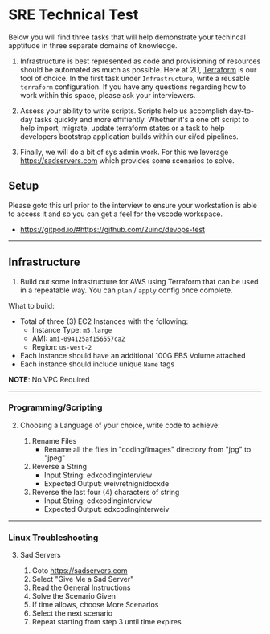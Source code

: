 # SRE Technical Test
Below you will find three tasks that will help demonstrate your techincal apptitude in three separate domains of knowledge.

1. Infrastructure is best represented as code and provisioning of resources should be automated as much as possible. Here at 2U, [Terraform](terraform.io) is our tool of choice. In the first task under `Infrastructure`, write a reusable `terraform` configuration. If you have any questions regarding how to work within this space, please ask your interviewers.

2. Assess your ability to write scripts. Scripts help us accomplish day-to-day tasks quickly and more effifiently. Whether it's a one off script to help import, migrate, update terraform states or a task to help developers bootstrap application builds within our ci/cd pipelines.

3. Finally, we will do a bit of sys admin work. For this we leverage https://sadservers.com which provides some scenarios to solve.

## Setup
Please goto this url prior to the interview to ensure your workstation is able to access it and so you can get a feel for the vscode workspace. 
* https://gitpod.io/#https://github.com/2uinc/devops-test

---

## Infrastructure

1. Build out some Infrastructure for AWS using Terraform that can be used in a repeatable way. You can `plan` / `apply` config once complete.

What to build:
* Total of three (3) EC2 Instances with the following:
    * Instance Type: `m5.large`
    * AMI: `ami-094125af156557ca2`
    * Region: `us-west-2`
* Each instance should have an additional 100G EBS Volume attached
* Each instance should include unique `Name` tags

**NOTE**: No VPC Required

---

### Programming/Scripting

2. Choosing a Language of your choice, write code to achieve:

    1. Rename Files
        * Rename all the files in "coding/images" directory from "jpg" to "jpeg"
    2. Reverse a String
        * Input String: edxcodinginterview
        * Expected Output: weivretnignidocxde
    1. Reverse the last four (4) characters of string
        * Input String: edxcodinginterview
        * Expected Output: edxcodinginterweiv
---

### Linux Troubleshooting

3. Sad Servers

   1. Goto https://sadservers.com
   2. Select "Give Me a Sad Server"
   3. Read the General Instructions
   4. Solve the Scenario Given
   5. If time allows, choose More Scenarios
   6. Select the next scenario
   7. Repeat starting from step 3 until time expires
   
